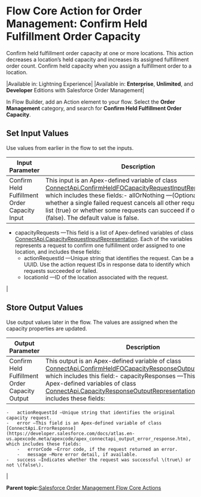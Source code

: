 # Flow Core Action for Order Management: Confirm Held Fulfillment Order Capacity

Confirm held fulfillment order capacity at one or more locations. This action decreases a location’s held capacity and increases its assigned fulfillment order count. Confirm held capacity when you assign a fulfillment order to a location.

|Available in: Lightning Experience|
|Available in: **Enterprise**, **Unlimited**, and **Developer** Editions with Salesforce Order Management|

In Flow Builder, add an Action element to your flow. Select the **Order Management** category, and search for **Confirm Held Fulfillment Order Capacity**.

## Set Input Values

Use values from earlier in the flow to set the inputs.

|Input Parameter|Description|
|---------------|-----------|
|Confirm Held Fulfillment Order Capacity Input|This input is an Apex-defined variable of class [ConnectApi.ConfirmHeldFOCapacityRequestInputRepresentation](https://developer.salesforce.com/docs/atlas.en-us.apexcode.meta/apexcode/apex_connectapi_input_confirm_held_f_o_capacity_request.htm), which includes these fields:-   allOrNothing —\(Optional\) Controls whether a single failed request cancels all other requests in the list \(true\) or whether some requests can succeed if others fail \(false\). The default value is false.
-   capacityRequests —This field is a list of Apex-defined variables of class [ConnectApi.CapacityRequestInputRepresentation](https://developer.salesforce.com/docs/atlas.en-us.apexcode.meta/apexcode/apex_connectapi_input_capacity_request.htm). Each of the variables represents a request to confirm one fulfillment order assigned to one location, and includes these fields:
    -   actionRequestId —Unique string that identifies the request. Can be a UUID. Use the action request IDs in response data to identify which requests succeeded or failed.
    -   locationId —ID of the location associated with the request.

|

## Store Output Values

Use output values later in the flow. The values are assigned when the capacity properties are updated.

|Output Parameter|Description|
|----------------|-----------|
|Confirm Held Fulfillment Order Capacity Output|This output is an Apex-defined variable of class [ConnectApi.ConfirmHeldFOCapacityResponseOutputRepresentation](https://developer.salesforce.com/docs/atlas.en-us.apexcode.meta/apexcode/apex_connectapi_output_confirm_held_f_o_capacity_response_output.htm), which includes this field:-   capacityResponses —This field is a list of Apex-defined variables of class [ConnectApi.CapacityResponseOutputRepresentation](https://developer.salesforce.com/docs/atlas.en-us.apexcode.meta/apexcode/apex_connectapi_output_capacity_response_output.htm), each of which includes these fields:
    -   actionRequestId —Unique string that identifies the original capacity request.
    -   error —This field is an Apex-defined variable of class [ConnectApi.ErrorResponse](https://developer.salesforce.com/docs/atlas.en-us.apexcode.meta/apexcode/apex_connectapi_output_error_response.htm), which includes these fields:
        -   errorCode —Error code, if the request returned an error.
        -   message —More error detail, if available.
    -   success —Indicates whether the request was successful \(true\) or not \(false\).

|

**Parent topic:**[Salesforce Order Management Flow Core Actions](../flow/flow_ref_elements_om_actions_list.md)

